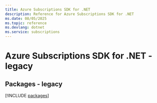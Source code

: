 ```yaml
---
title: Azure Subscriptions SDK for .NET
description: Reference for Azure Subscriptions SDK for .NET
ms.date: 08/05/2025
ms.topic: reference
ms.devlang: dotnet
ms.service: subscriptions
---
```

# Azure Subscriptions SDK for .NET - legacy
## Packages - legacy
[!INCLUDE [packages](subscriptions-index.md)]